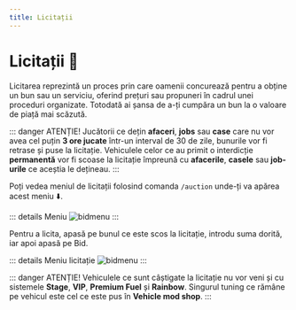 ```yaml
---
title: Licitații
---
```


# Licitații 🔨


Licitarea reprezintă un proces prin care oamenii concurează pentru a obține un bun sau un serviciu, oferind prețuri sau propuneri în cadrul unei proceduri organizate.
Totodată ai șansa de a-ți cumpăra un bun la o valoare de piață mai scăzută.

::: danger ATENȚIE!
Jucătorii ce dețin **afaceri**, **jobs** sau **case** care nu vor avea cel puțin **3 ore jucate** într-un interval de 30 de zile, bunurile vor fi retrase și puse la licitație.
Vehiculele celor ce au primit o interdicție **permanentă** vor fi scoase la licitație împreună cu **afacerile**, **casele** sau **job-urile** ce aceștia le dețineau.
:::

Poți vedea meniul de licitații folosind comanda `/auction` unde-ți va apărea acest meniu :arrow_down:.

::: details Meniu
![bidmenu](https://github.com/Alexander-AIM/wiki/assets/157987605/eededf37-5b4f-4c8b-bcb5-5fcc70a522da)
:::

Pentru a licita, apasă pe bunul ce este scos la licitație, <span v-tippy="{content: 'Săgeata albastră din poza de mai jos.', arrow: false}">introdu suma dorită</span>, iar apoi apasă pe <span v-tippy="{content: 'Săgeata roșie din poza de mai jos.', arrow: false}">Bid</span>.

::: details Meniu licitație
![bidmenu](https://github.com/Alexander-AIM/wiki/assets/157987605/e75fefbc-8e10-4188-8743-f9f2e649c20c)
:::

::: danger ATENȚIE!
Vehiculele ce sunt câștigate la licitație nu vor veni și cu sistemele **Stage**, **VIP**, **Premium Fuel** și **Rainbow**. 
Singurul tuning ce rămâne pe vehicul este cel ce este pus în **Vehicle mod shop**.
:::
